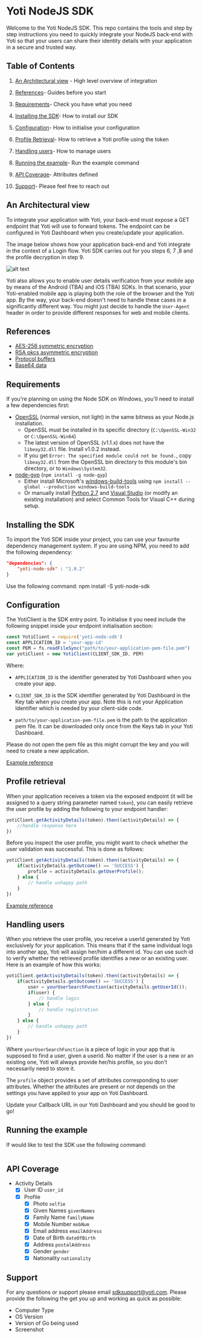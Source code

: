 Yoti NodeJS SDK
=============

Welcome to the Yoti NodeJS SDK. This repo contains the tools and step by step instructions you need to quickly integrate your NodeJS back-end with Yoti so that your users can share their identity details with your application in a secure and trusted way.    

## Table of Contents

1) [An Architectural view](#an-architectural-view) -
High level overview of integration

2) [References](#references)-
Guides before you start

3) [Requirements](#requirements)-
Check you have what you need

4) [Installing the SDK](#installing-the-sdk)-
How to install our SDK

5) [Configuration](#configuration)-
How to initialise your configuration

6) [Profile Retrieval](#profile-retrieval)-
How to retrieve a Yoti profile using the token

7) [Handling users](#handling-users)-
How to manage users

8) [Running the example](running-the-example)-
Run the example command

9) [API Coverage](#api-coverage)-
Attributes defined

10) [Support](#support)-
Please feel free to reach out

## An Architectural view

To integrate your application with Yoti, your back-end must expose a GET endpoint that Yoti will use to forward tokens.
The endpoint can be configured in Yoti Dashboard when you create/update your application.

The image below shows how your application back-end and Yoti integrate in the context of a Login flow.
Yoti SDK carries out for you steps 6, 7 ,8 and the profile decryption in step 9.

![alt text](https://github.com/getyoti/node/raw/master/login_flow.png "Login flow")


Yoti also allows you to enable user details verification from your mobile app by means of the Android (TBA) and iOS (TBA) SDKs. In that scenario, your Yoti-enabled mobile app is playing both the role of the browser and the Yoti app. By the way, your back-end doesn't need to handle these cases in a significantly different way. You might just decide to handle the `User-Agent` header in order to provide different responses for web and mobile clients.

## References

* [AES-256 symmetric encryption][]
* [RSA pkcs asymmetric encryption][]
* [Protocol buffers][]
* [Base64 data][]

[AES-256 symmetric encryption]:   https://en.wikipedia.org/wiki/Advanced_Encryption_Standard
[RSA pkcs asymmetric encryption]: https://en.wikipedia.org/wiki/RSA_(cryptosystem)
[Protocol buffers]:               https://en.wikipedia.org/wiki/Protocol_Buffers
[Base64 data]:                    https://en.wikipedia.org/wiki/Base64


## Requirements

If you're planning on using the Node SDK on Windows, you'll need to install a few dependencies first:

* [OpenSSL](http://slproweb.com/products/Win32OpenSSL.html) (normal version, not light)
in the same bitness as your Node.js installation.
    * OpenSSL must be installed in its specific directory (`C:\OpenSSL-Win32` or `C:\OpenSSL-Win64`)
    * The latest version of OpenSSL (v1.1.x) does not have the `libeay32.dll` file. Install v1.0.2 instead.
    * If you get `Error: The specified module could not be found.`, copy `libeay32.dll` from the OpenSSL bin directory to this module's bin directory, or to `Windows\System32`.
* [node-gyp](https://github.com/nodejs/node-gyp) (`npm install -g node-gyp`)
   * Either install Microsoft's [windows-build-tools](https://github.com/felixrieseberg/windows-build-tools) using `npm install --global --production windows-build-tools`
   * Or manually install [Python 2.7](http://www.python.org/download/) and [Visual Studio](https://www.visualstudio.com/downloads/) (or modify an existing installation) and select Common Tools for Visual C++ during setup.

## Installing the SDK

To import the Yoti SDK inside your project, you can use your favourite dependency management system.
If you are using NPM, you need to add the following dependency:

```json
"dependencies": {
    "yoti-node-sdk" : "1.0.2"
}
```
Use the following command: npm install -S yoti-node-sdk

## Configuration

The YotiClient is the SDK entry point. To initialise it you need include the following snippet inside your endpoint initialisation section:

```javascript
const YotiClient = require('yoti-node-sdk')
const APPLICATION_ID = 'your-app-id'
const PEM = fs.readFileSync("path/to/your-application-pem-file.pem")
var yotiClient = new YotiClient(CLIENT_SDK_ID, PEM)
```
Where:
* `APPLICATION_ID` is the identifier generated by Yoti Dashboard when you create your app.

- `CLIENT_SDK_ID` is the SDK identifier generated by Yoti Dashboard in the Key tab when you create your app. Note this is not your Application Identifier which is needed by your client-side code.

- `path/to/your-application-pem-file.pem` is the path to the application pem file. It can be downloaded only once from the Keys tab in your Yoti Dashboard.

Please do not open the pem file as this might corrupt the key and you will need to create a new application.

[Example reference](https://github.com/getyoti/node/blob/master/example/simple-login/index.js)

## Profile retrieval

When your application receives a token via the exposed endpoint (it will be assigned to a query string parameter named `token`), you can easily retrieve the user profile by adding the following to your endpoint handler:

```javascript
yotiClient.getActivityDetails(token).then((activityDetails) => {
	//handle response here
})
```
Before you inspect the user profile, you might want to check whether the user validation was successful.
This is done as follows:

```javascript
yotiClient.getActivityDetails(token).then((activityDetails) => {
	if(activityDetails.getOutcome() == 'SUCCESS') {
		profile = activityDetails.getUserProfile();
	} else {
		// handle unhappy path
	}
})
```
[Example reference](https://github.com/getyoti/node/blob/master/example/simple-login/index.js)

## Handling users

When you retrieve the user profile, you receive a userId generated by Yoti exclusively for your application.
This means that if the same individual logs into another app, Yoti will assign her/him a different id.
You can use such id to verify whether the retrieved profile identifies a new or an existing user.
Here is an example of how this works:

```javascript
yotiClient.getActivityDetails(token).then((activityDetails) => {
	if(activityDetails.getOutcome() == 'SUCCESS') {
		user = yourUserSearchFunction(activityDetails.getUserId());
		if(user) {
			// handle login
		} else {
			// handle registration
		}
	} else {
		// handle unhappy path
	}
})
```
Where `yourUserSearchFunction` is a piece of logic in your app that is supposed to find a user, given a userId.
No matter if the user is a new or an existing one, Yoti will always provide her/his profile, so you don't necessarily need to store it.

The `profile` object provides a set of attributes corresponding to user attributes. Whether the attributes are present or not depends on the settings you have applied to your app on Yoti Dashboard.

Update your Callback URL in our Yoti Dashboard and you should be good to go!

## Running the example

If would like to test the SDK use the following command:
```npm test
```

## API Coverage

* Activity Details
    * [X] User ID `user_id`
    * [X] Profile
        * [X] Photo `selfie`
        * [X] Given Names `givenNames`
        * [X] Family Name `familyName`
        * [X] Mobile Number `mobNum`
        * [X] Email address `emailAddress`
        * [X] Date of Birth `dateOfBirth`
        * [X] Address `postalAddress`
        * [X] Gender `gender`
        * [X] Nationality `nationality`

## Support

For any questions or support please email [sdksupport@yoti.com](mailto:sdksupport@yoti.com).
Please provide the following the get you up and working as quick as possible:

- Computer Type
- OS Version
- Version of Go being used
- Screenshot
